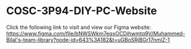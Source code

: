 # COSC-3P94-DIY-PC-Website

Click the following link to visit and view our Figma website:
https://www.figma.com/file/bNWSWkm7eqxOCDihwmtq9V/Muhammed-Bilal's-team-library?node-id=643%3A182&t=uGBoSRjBGr17nmlZ-1
